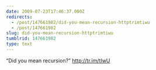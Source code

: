 ```yaml
---
date: 2009-07-23T17:46:37.000Z
redirects:
  - /post/147661982/did-you-mean-recursion-httptrimtiwu
  - /post/147661982
slug: did-you-mean-recursion-httptrimtiwu
tumblrid: 147661982
type: text
---
```

<p>&ldquo;Did you mean recursion?&rdquo; <a href="http://tr.im/tIwU">http://tr.im/tIwU</a></p>
